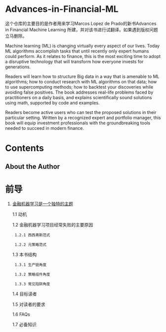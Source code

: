# Advances-in-Financial-ML

这个仓库的主要目的是作者用来学习Marcos Lopez de Prado的新书Advances in Financial Machine Learning
所建，并对该书进行试翻译。如果遇到版权问题立马删除。

Machine learning (ML) is changing virtually every aspect of our lives. 
Today ML algorithms accomplish tasks that until recently only expert 
humans could perform. As it relates to finance, this is the most 
exciting time to adopt a disruptive technology that will transform 
how everyone invests for generations. 

Readers will learn how to 
structure Big data in a way that is amenable to ML algorithms; 
how to conduct research with ML algorithms on that data; how to 
use supercomputing methods; how to backtest your discoveries while 
avoiding false positives. The book addresses real-life problems 
faced by practitioners on a daily basis, and explains scientifically 
sound solutions using math, supported by code and examples. 

Readers become active users who can test the proposed solutions in 
their particular setting. Written by a recognized expert and portfolio 
manager, this book will equip investment professionals with the 
groundbreaking tools needed to succeed in modern finance.


Contents
=====

About the Author
---------

前导
=====

1. [金融机器学习是一个独特的主题](https://github.com/9seed/Advances-in-Financial-ML/blob/master/PREAMBLE/Financial%20Machine%20Learning%20as%20a%20Distinct%20Subject)

    1.1 动机
    
    1.2 金融机器学习项目经常失败的主要原因
    
        1.2.1 西西弗斯范式
        
        1.2.2 元策略范式
        
    1.3 本书结构
    
        1.3.1 生产链角度  
        
        1.3.2 策略组件角度
        
        1.3.3 常见陷阱角度
        
    1.4 目标读者
    
    1.5 对读者的要求
    
    1.6 FAQs
    
    1.7 必备知识
    
